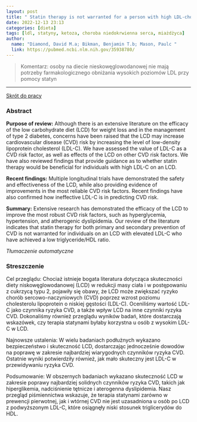 ```yaml
---
layout: post
title: " Statin therapy is not warranted for a person with high LDL-cholesterol on a low-carbohydrate diet "
date: 2022-12-13 23:13
categories: [dieta]
tags: [ldl, statyny, ketoza, choroba niedokrwienna serca, miażdżyca]
author:
  name: "Diamond, David M.a; Bikman, Benjamin T.b; Mason, Paulc "
  link: https://pubmed.ncbi.nlm.nih.gov/35938780/
---
```


> Komentarz: osoby na diecie nieskowęglowodanowej nie mają potrzeby farmakologicznego obniżania wysokich poziomów LDL przy pomocy statyn
> 
<hr>

[Skrót do pracy](https://pubmed.ncbi.nlm.nih.gov/35938780/) 

### Abstract
**Purpose of review:** Although there is an extensive literature on the efficacy of the low carbohydrate diet (LCD) for weight loss and in the management of type 2 diabetes, concerns have been raised that the LCD may increase cardiovascular disease (CVD) risk by increasing the level of low-density lipoprotein cholesterol (LDL-C). We have assessed the value of LDL-C as a CVD risk factor, as well as effects of the LCD on other CVD risk factors. We have also reviewed findings that provide guidance as to whether statin therapy would be beneficial for individuals with high LDL-C on an LCD.

**Recent findings:** Multiple longitudinal trials have demonstrated the safety and effectiveness of the LCD, while also providing evidence of improvements in the most reliable CVD risk factors. Recent findings have also confirmed how ineffective LDL-C is in predicting CVD risk.

**Summary:** Extensive research has demonstrated the efficacy of the LCD to improve the most robust CVD risk factors, such as hyperglycemia, hypertension, and atherogenic dyslipidemia. Our review of the literature indicates that statin therapy for both primary and secondary prevention of CVD is not warranted for individuals on an LCD with elevated LDL-C who have achieved a low triglyceride/HDL ratio.

*Tłumaczenie automatyczne*

### Streszczenie
Cel przeglądu: Chociaż istnieje bogata literatura dotycząca skuteczności diety niskowęglowodanowej (LCD) w redukcji masy ciała i w postępowaniu z cukrzycą typu 2, pojawiły się obawy, że LCD może zwiększać ryzyko chorób sercowo-naczyniowych (CVD) poprzez wzrost poziomu cholesterolu lipoprotein o niskiej gęstości (LDL-C). Oceniliśmy wartość LDL-C jako czynnika ryzyka CVD, a także wpływ LCD na inne czynniki ryzyka CVD. Dokonaliśmy również przeglądu wyników badań, które dostarczają wskazówek, czy terapia statynami byłaby korzystna u osób z wysokim LDL-C w LCD.  
  
Najnowsze ustalenia: W wielu badaniach podłużnych wykazano bezpieczeństwo i skuteczność LCD, dostarczając jednocześnie dowodów na poprawę w zakresie najbardziej wiarygodnych czynników ryzyka CVD. Ostatnie wyniki potwierdziły również, jak mało skuteczny jest LDL-C w przewidywaniu ryzyka CVD.  
  
Podsumowanie: W obszernych badaniach wykazano skuteczność LCD w zakresie poprawy najbardziej solidnych czynników ryzyka CVD, takich jak hiperglikemia, nadciśnienie tętnicze i aterogenna dyslipidemia. Nasz przegląd piśmiennictwa wskazuje, że terapia statynami zarówno w prewencji pierwotnej, jak i wtórnej CVD nie jest uzasadniona u osób po LCD z podwyższonym LDL-C, które osiągnęły niski stosunek triglicerydów do HDL.